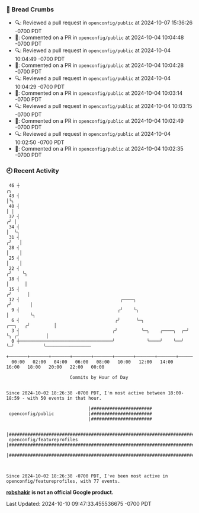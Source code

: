 ### 🍞 Bread Crumbs

 * 🔍: Reviewed a pull request in  `openconfig/public` at 2024-10-07 15:36:26 -0700 PDT
 * 💬: Commented on a PR in  `openconfig/public` at 2024-10-04 10:04:48 -0700 PDT
 * 🔍: Reviewed a pull request in  `openconfig/public` at 2024-10-04 10:04:49 -0700 PDT
 * 💬: Commented on a PR in  `openconfig/public` at 2024-10-04 10:04:28 -0700 PDT
 * 🔍: Reviewed a pull request in  `openconfig/public` at 2024-10-04 10:04:29 -0700 PDT
 * 💬: Commented on a PR in  `openconfig/public` at 2024-10-04 10:03:14 -0700 PDT
 * 🔍: Reviewed a pull request in  `openconfig/public` at 2024-10-04 10:03:15 -0700 PDT
 * 💬: Commented on a PR in  `openconfig/public` at 2024-10-04 10:02:49 -0700 PDT
 * 🔍: Reviewed a pull request in  `openconfig/public` at 2024-10-04 10:02:50 -0700 PDT
 * 💬: Commented on a PR in  `openconfig/public` at 2024-10-04 10:02:35 -0700 PDT

### 🕘 Recent Activity
```
 46 ┼                                                                            ╭╮
 43 ┤                                                                            │╰╮
 40 ┤                                                                            │ │
 37 ┤                                                                           ╭╯ │
 34 ┤                                                                           │  ╰╮
 31 ┤                                                                          ╭╯   │
 28 ┤                                                                          │    │
 25 ┤                                                                          │    │
 22 ┤                                                                         ╭╯    ╰╮
 18 ┤                                                                         │      │
 15 ┤                                                                        ╭╯      │
 12 ┤                                      ╭────╮                           ╭╯       │
  9 ┤                                     ╭╯    ╰╮                          │        ╰╮
  6 ┤                                    ╭╯      ╰─╮                ╭──╮   ╭╯         │
  3 ┤                                   ╭╯         ╰─╮    ╭────╮  ╭─╯  ╰╮ ╭╯          │
  0 ┼───────────────────────────────────╯            ╰────╯    ╰──╯     ╰─╯           ╰─────────────────
    +───────+───────+───────+───────+───────+───────+───────+───────+───────+───────+───────+───────+────
  00:00   02:00   04:00   06:00   08:00   10:00   12:00   14:00   16:00   18:00   20:00   22:00   00:00   

						Commits by Hour of Day


Since 2024-10-02 18:26:38 -0700 PDT, I'm most active between 18:00-18:59 - with 50 events in that hour.

```



```
                               |#######################
 openconfig/public             |#######################
                               |#######################

                               |#############################################################################
 openconfig/featureprofiles    |#############################################################################
                               |#############################################################################



Since 2024-10-02 18:26:38 -0700 PDT, I've been most active in openconfig/featureprofiles, with 77 events.

```
**[robshakir](mailto:robjs@google.com) is not an official Google product.**  


Last Updated: 2024-10-10 09:47:33.455536675 -0700 PDT
